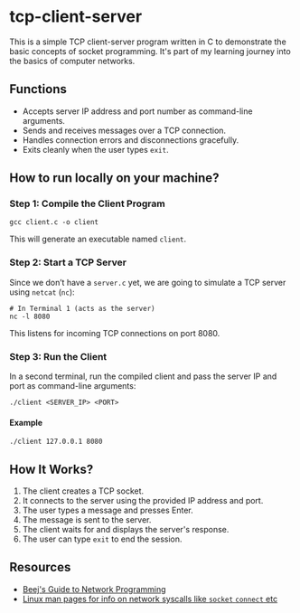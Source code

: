 # tcp-client-server

This is a simple TCP client-server program written in C to demonstrate the basic concepts of socket programming. It's part of my learning journey into the basics of computer networks.

## Functions

- Accepts server IP address and port number as command-line arguments.
- Sends and receives messages over a TCP connection.
- Handles connection errors and disconnections gracefully.
- Exits cleanly when the user types `exit`.

## How to run locally on your machine?

### Step 1: Compile the Client Program

```
gcc client.c -o client
```

This will generate an executable named `client`.

### Step 2: Start a TCP Server

Since we don’t have a `server.c` yet, we are going to simulate a TCP server using `netcat` (`nc`):

```
# In Terminal 1 (acts as the server)
nc -l 8080
```

This listens for incoming TCP connections on port 8080.

### Step 3: Run the Client

In a second terminal, run the compiled client and pass the server IP and port as command-line arguments:

```
./client <SERVER_IP> <PORT>
```

#### Example

  ```
  ./client 127.0.0.1 8080
  ```

## How It Works?

1. The client creates a TCP socket.
2. It connects to the server using the provided IP address and port.
3. The user types a message and presses Enter.
4. The message is sent to the server.
5. The client waits for and displays the server's response.
6. The user can type `exit` to end the session.

## Resources

- [Beej's Guide to Network Programming](https://beej.us/guide/bgnet/)
- [Linux man pages for info on network syscalls like `socket` `connect` etc](https://man7.org/linux/man-pages/)
